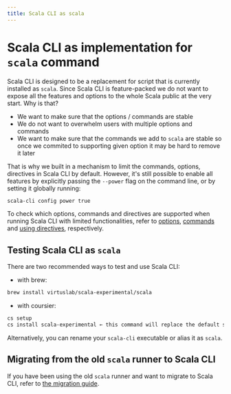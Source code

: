```yaml
---
title: Scala CLI as scala
---
```


# Scala CLI as implementation for `scala` command

Scala CLI is designed to be a replacement for script that is currently installed as `scala`. Since Scala CLI is
feature-packed we do not want to expose all the features and options to the whole Scala public at the very start. Why is
that?

- We want to make sure that the options / commands are stable
- We do not want to overwhelm users with multiple options and commands
- We want to make sure that the commands we add to `scala` are stable so once we commited to supporting given option it
  may be hard to remove it later

That is why we built in a mechanism to limit the commands, options, directives in Scala CLI by default. However, it's
still possible to enable all features by explicitly passing the `--power` flag on the command line, or by setting it
globally running:

```bash ignore
scala-cli config power true
```

To check which options, commands and directives are supported when running Scala CLI with limited functionalities, refer
to [options](./cli-options.md), [commands](./commands.md) and [using directives](./directives.md), respectively.

## Testing Scala CLI as `scala`

There are two recommended ways to test and use Scala CLI:

- with brew:

```bash ignore
brew install virtuslab/scala-experimental/scala
```

- with coursier:

```bash ignore
cs setup
cs install scala-experimental ← this command will replace the default scala runner
```

Alternatively, you can rename your `scala-cli` executable or alias it as `scala`.

## Migrating from the old `scala` runner to Scala CLI

If you have been using the old `scala` runner and want to migrate to Scala CLI, refer
to [the migration guide](../../guides/old-runner-migration.md).
